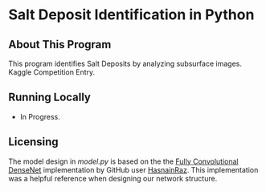Salt Deposit Identification in Python
==================

## About This Program

This program identifies Salt Deposits by analyzing subsurface images. Kaggle Competition Entry.

## Running Locally

- In Progress.

## Licensing

The model design in _model.py_ is based on the the [Fully Convolutional DenseNet](https://github.com/HasnainRaz/FC-DenseNet-TensorFlow) implementation by GitHub user [HasnainRaz](https://github.com/HasnainRaz). This implementation was a helpful reference when designing our network structure.
